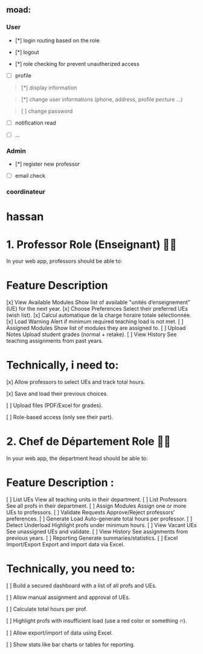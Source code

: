 
## moad:

### User
- [*] login routing based on  the role

- [*] logout  

- [*] role checking  for prevent unautherized access 

- [ ] profile 

> [*] display  information

> [*] change user informations (phone, address, profile pecture ...)

> [ ] change  password 

- [ ] notification read

- [ ] ...  

### Admin 
- [*] register  new professor 

- [ ] email  check


### coordinateur



#  hassan


# 1. Professor Role (Enseignant) 👨‍🏫
In your web app, professors should be able to:

# Feature Description

[x]  View Available Modules	Show list of available "unités d’enseignement" (UE) for the next year.
[x] Choose Preferences	Select their preferred UEs (wish list).
[x] Calcul automatique de la charge horaire totale sélectionnée.
[x] Load Warning Alert if minimum required teaching load is not met.
[ ] Assigned Modules	Show list of modules they are assigned to.
[ ] Upload Notes	Upload student grades (normal + retake).
[ ] View History	See teaching assignments from past years.

# Technically, i need to:

[x] Allow professors to select UEs and track total hours.

[x] Save and load their previous choices.

[ ] Upload files (PDF/Excel for grades).

[ ] Role-based access (only see their part).



# 2. Chef de Département Role 🧑‍💼
In your web app, the department head should be able to:


# Feature	Description : 
[ ] List UEs	View all teaching units in their department.
[ ] List Professors	See all profs in their department.
[ ] Assign Modules	Assign one or more UEs to professors.
[ ] Validate Requests	Approve/Reject professors’ preferences.
[ ] Generate Load	Auto-generate total hours per professor.
[ ] Detect Underload	Highlight profs under minimum hours.
[ ] View Vacant UEs	See unassigned UEs and validate.
[ ] View History	See assignments from previous years.
[ ] Reporting	Generate summaries/statistics.
[ ] Excel Import/Export	Export and import data via Excel.

# Technically, you need to:

[ ] Build a secured dashboard with a list of all profs and UEs.

[ ] Allow manual assignment and approval of UEs.

[ ] Calculate total hours per prof.

[ ] Highlight profs with insufficient load (use a red color or something 🔥).

[ ] Allow export/import of data using Excel.

[ ] Show stats like bar charts or tables for reporting.